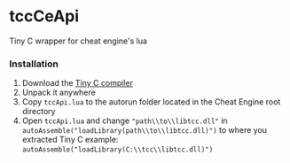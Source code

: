 # tccCeApi
Tiny C wrapper for cheat engine's lua

### Installation
 1. Download the [Tiny C compiler](http://download.savannah.gnu.org/releases/tinycc/)
 2. Unpack it anywhere
 3. Copy `tccApi.lua` to the autorun folder located in the Cheat Engine root directory
 4. Open `tccApi.lua` and change `"path\\to\\libtcc.dll"` in `autoAssemble("loadLibrary(path\\to\\libtcc.dll)")` to where you extracted Tiny C
 example: `autoAssemble("loadLibrary(C:\\tcc\\libtcc.dll)")`
